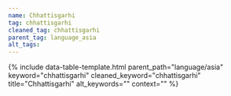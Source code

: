 ```yaml
---
name: Chhattisgarhi
tag: chhattisgarhi
cleaned_tag: chhattisgarhi
parent_tag: language_asia
alt_tags: 
---
```


{% include data-table-template.html 
  parent_path="language/asia" 
  keyword="chhattisgarhi" 
  cleaned_keyword="chhattisgarhi" 
  title="Chhattisgarhi"
  alt_keywords=""
  context=""
%}

